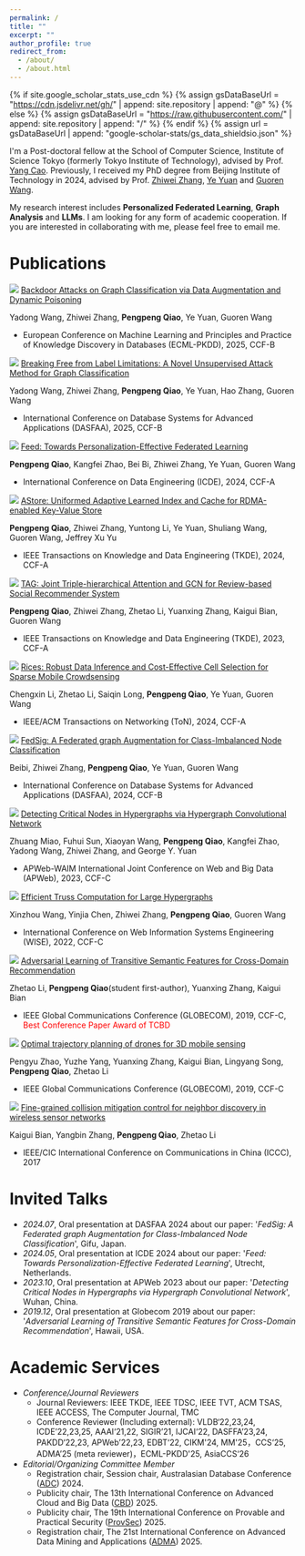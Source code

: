 ```yaml
---
permalink: /
title: ""
excerpt: ""
author_profile: true
redirect_from: 
  - /about/
  - /about.html
---
```


{% if site.google_scholar_stats_use_cdn %}
{% assign gsDataBaseUrl = "https://cdn.jsdelivr.net/gh/" | append: site.repository | append: "@" %}
{% else %}
{% assign gsDataBaseUrl = "https://raw.githubusercontent.com/" | append: site.repository | append: "/" %}
{% endif %}
{% assign url = gsDataBaseUrl | append: "google-scholar-stats/gs_data_shieldsio.json" %}

<span class='anchor' id='about-me'></span>

I'm a Post-doctoral fellow at the School of Computer Science, Institute of Science Tokyo (formerly Tokyo Institute of Technology), advised by Prof. [Yang Cao](https://yangcao888.github.io/). Previously, I received my PhD degree from Beijing Institute of Technology in 2024, advised by Prof. [Zhiwei Zhang](https://cs.bit.edu.cn/szdw/jsml/gjjgccrc/zhangzw_277c6d460a1948d3a60b44170248a1c0/index.htm), [Ye Yuan](https://cs.bit.edu.cn/szdw/jsml/gjjgccrc/yy_620010b7859c41d0878df362215a3c10/index.htm) and [Guoren Wang](https://cs.bit.edu.cn/szdw/jsml/gjjgccrc/wgr_9222aafdaa7c4daf94463e4136277e5b/index.htm).

My research interest includes **Personalized Federated Learning**, **Graph Analysis** and **LLMs**.
I am looking for any form of academic cooperation. If you are interested in collaborating with me, please feel free to email me.

<span class='anchor' id='publications'></span>
# Publications 
<img src='https://img.shields.io/badge/ECMLPKDD%2025-4C81ED'/> [Backdoor Attacks on Graph Classification via Data Augmentation and Dynamic Poisoning]()

Yadong Wang, Zhiwei Zhang, **Pengpeng Qiao**, Ye Yuan, Guoren Wang
- European Conference on Machine Learning and Principles and Practice of Knowledge Discovery in Databases (ECML-PKDD), 2025, CCF-B

<img src='https://img.shields.io/badge/DASFAA%2025-4C81ED'/> [Breaking Free from Label Limitations: A Novel Unsupervised Attack Method for Graph Classification]()

Yadong Wang, Zhiwei Zhang, **Pengpeng Qiao**, Ye Yuan, Hao Zhang, Guoren Wang
- International Conference on Database Systems for Advanced Applications (DASFAA), 2025, CCF-B

<img src='https://img.shields.io/badge/ICDE%2024-4C81ED'/> [Feed: Towards Personalization-Effective Federated Learning](https://ieeexplore.ieee.org/stamp/stamp.jsp?arnumber=10597724)

**Pengpeng Qiao**, Kangfei Zhao, Bei Bi, Zhiwei Zhang, Ye Yuan, Guoren Wang
- International Conference on Data Engineering (ICDE), 2024, CCF-A

<img src='https://img.shields.io/badge/TKDE%2024-4C81ED'/> [AStore: Uniformed Adaptive Learned Index and Cache for RDMA-enabled Key-Value Store](https://ieeexplore.ieee.org/stamp/stamp.jsp?arnumber=10402111)

**Pengpeng Qiao**, Zhiwei Zhang, Yuntong Li, Ye Yuan, Shuliang Wang, Guoren Wang, Jeffrey Xu Yu
- IEEE Transactions on Knowledge and Data Engineering (TKDE), 2024, CCF-A

<img src='https://img.shields.io/badge/TKDE%2023-4C81ED'/> [TAG: Joint Triple-hierarchical Attention and GCN for Review-based Social Recommender System](https://ieeexplore.ieee.org/stamp/stamp.jsp?arnumber=9844848)

**Pengpeng Qiao**, Zhiwei Zhang, Zhetao Li, Yuanxing Zhang, Kaigui Bian, Guoren Wang
- IEEE Transactions on Knowledge and Data Engineering (TKDE), 2023, CCF-A

<img src='https://img.shields.io/badge/ToN%2024-4C81ED'/> [Rices: Robust Data Inference and Cost-Effective Cell Selection for Sparse Mobile Crowdsensing](https://ieeexplore.ieee.org/stamp/stamp.jsp?arnumber=10535118)

Chengxin Li, Zhetao Li, Saiqin Long, **Pengpeng Qiao**, Ye Yuan, Guoren Wang
- IEEE/ACM Transactions on Networking (ToN), 2024, CCF-A

<img src='https://img.shields.io/badge/DASFAA%2024-4C81ED'/> [FedSig: A Federated graph Augmentation for Class-Imbalanced Node Classification](https://link.springer.com/chapter/10.1007/978-981-97-5552-3_32)

Beibi, Zhiwei Zhang, **Pengpeng Qiao**, Ye Yuan, Guoren Wang
- International Conference on Database Systems for Advanced Applications (DASFAA), 2024, CCF-B

<img src='https://img.shields.io/badge/APWeb%2023-4C81ED'/> [Detecting Critical Nodes in Hypergraphs via Hypergraph Convolutional Network](https://link.springer.com/chapter/10.1007/978-981-97-2421-5_4)

Zhuang Miao, Fuhui Sun, Xiaoyan Wang, **Pengpeng Qiao**, Kangfei Zhao, Yadong Wang, Zhiwei Zhang, and George Y. Yuan
- APWeb-WAIM International Joint Conference on Web and Big Data (APWeb), 2023, CCF-C

<img src='https://img.shields.io/badge/WISE%2022-4C81ED'/> [Efficient Truss Computation for Large Hypergraphs](https://link.springer.com/chapter/10.1007/978-3-031-20891-1_21)

Xinzhou Wang, Yinjia Chen, Zhiwei Zhang, **Pengpeng Qiao**, Guoren Wang
- International Conference on Web Information Systems Engineering (WISE), 2022, CCF-C

<img src='https://img.shields.io/badge/GlobeCom%2019-4C81ED'/> [Adversarial Learning of Transitive Semantic Features for Cross-Domain Recommendation](https://ieeexplore.ieee.org/stamp/stamp.jsp?arnumber=9013898)

Zhetao Li, **Pengpeng Qiao**(student first-author), Yuanxing Zhang, Kaigui Bian
- IEEE Global Communications Conference (GLOBECOM), 2019, CCF-C, <font color=red>Best Conference Paper Award of TCBD</font>

<img src='https://img.shields.io/badge/GlobeCom%2018-4C81ED'/> [Optimal trajectory planning of drones for 3D mobile sensing](https://ieeexplore.ieee.org/stamp/stamp.jsp?arnumber=8647796)

Pengyu Zhao, Yuzhe Yang, Yuanxing Zhang, Kaigui Bian, Lingyang Song, **Pengpeng Qiao**, Zhetao Li
- IEEE Global Communications Conference (GLOBECOM), 2019, CCF-C

<img src='https://img.shields.io/badge/ICCC%2017-4C81ED'/> [Fine-grained collision mitigation control for neighbor discovery in wireless sensor networks](https://ieeexplore.ieee.org/stamp/stamp.jsp?arnumber=8330519)

Kaigui Bian, Yangbin Zhang, **Pengpeng Qiao**, Zhetao Li
- IEEE/CIC  International Conference on Communications in China (ICCC), 2017

<span class='anchor' id='invited-talks'></span>
# Invited Talks
- *2024.07*, Oral presentation at DASFAA 2024 about our paper: '*FedSig: A Federated graph Augmentation for Class-Imbalanced Node Classification*', Gifu, Japan.  
- *2024.05*, Oral presentation at ICDE 2024 about our paper: '*Feed: Towards Personalization-Effective Federated Learning*', Utrecht, Netherlands.
- *2023.10*, Oral presentation at APWeb 2023 about our paper: '*Detecting Critical Nodes in Hypergraphs via Hypergraph Convolutional Network*', Wuhan, China.
- *2019.12*, Oral presentation at Globecom 2019 about our paper: '*Adversarial Learning of Transitive Semantic Features for Cross-Domain Recommendation*', Hawaii, USA.

<span class='anchor' id='academic-services'></span>
# Academic Services
- *Conference/Journal Reviewers* 
  - Journal Reviewers: IEEE TKDE, IEEE TDSC, IEEE TVT, ACM TSAS, IEEE ACCESS, The Computer Journal, TMC
  - Conference Reviewer (Including external): VLDB‘22,23,24, ICDE’22,23,25, AAAI‘21,22, SIGIR’21, IJCAI‘22, DASFFA’23,24, PAKDD‘22,23, APWeb’22,23, EDBT‘22, CIKM'24, MM'25，CCS‘25, ADMA’25 (meta reviewer)，ECML-PKDD'25, AsiaCCS‘26
- *Editorial/Organizing Committee Member* 
  - Registration chair, Session chair, Australasian Database Conference ([ADC](https://adc-conference.github.io/2024/organisation)) 2024.
  - Publicity chair, The 13th International Conference on Advanced Cloud and Big Data ([CBD](https://cbd-conference.net/2025/organizing-committee)) 2025.
  - Publicity chair, The 19th International Conference on Provable and Practical Security ([ProvSec](https://sulab-sever.u-aizu.ac.jp/provsec2025/committee.html)) 2025.
  - Registration chair, The 21st International Conference on Advanced Data Mining and Applications  ([ADMA](https://adma2025.github.io/)) 2025.

